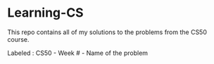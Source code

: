 # Learning-CS

This repo contains all of my solutions to the problems from the CS50 course. 

Labeled : CS50 - Week # - Name of the problem
